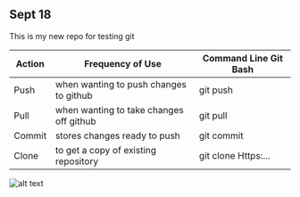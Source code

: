 ## Sept 18
This is my new repo for testing git 



Action | Frequency of Use                      | Command Line Git Bash
-------|---------------------------------------|------------------
Push   |when wanting to push changes to github | git push
Pull   |when wanting to take changes off github| git pull
Commit |stores changes ready to push           | git commit
Clone  |to get a copy of existing repository   | git clone Https:...


![alt text](https://upload.wikimedia.org/wikipedia/commons/e/e0/Git-logo.svg)
